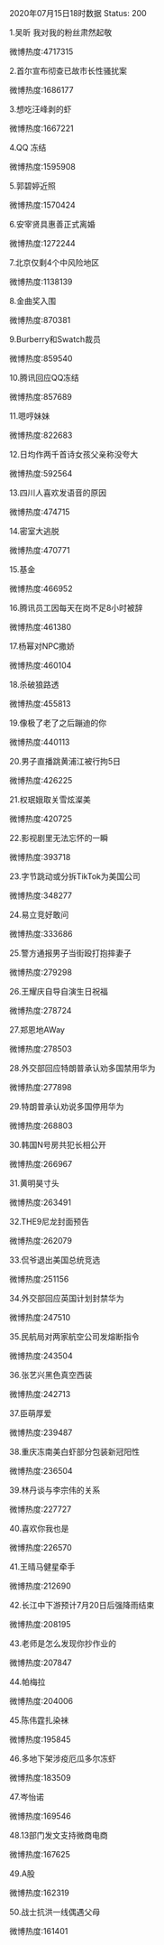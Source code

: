 2020年07月15日18时数据
Status: 200

1.吴昕 我对我的粉丝肃然起敬

微博热度:4717315

2.首尔宣布彻查已故市长性骚扰案

微博热度:1686177

3.想吃汪峰剥的虾

微博热度:1667221

4.QQ 冻结

微博热度:1595908

5.郭碧婷近照

微博热度:1570424

6.安宰贤具惠善正式离婚

微博热度:1272244

7.北京仅剩4个中风险地区

微博热度:1138139

8.金曲奖入围

微博热度:870381

9.Burberry和Swatch裁员

微博热度:859540

10.腾讯回应QQ冻结

微博热度:857689

11.嗯哼妹妹

微博热度:822683

12.日均作两千首诗女孩父亲称没夸大

微博热度:592564

13.四川人喜欢发语音的原因

微博热度:474715

14.密室大逃脱

微博热度:470771

15.基金

微博热度:466952

16.腾讯员工因每天在岗不足8小时被辞

微博热度:461380

17.杨幂对NPC撒娇

微博热度:460104

18.杀破狼路透

微博热度:455813

19.像极了老了之后蹦迪的你

微博热度:440113

20.男子直播跳黄浦江被行拘5日

微博热度:426225

21.权珉娥取关雪炫澯美

微博热度:420725

22.影视剧里无法忘怀的一瞬

微博热度:393718

23.字节跳动或分拆TikTok为美国公司

微博热度:348277

24.易立竞好敢问

微博热度:333686

25.警方通报男子当街殴打抱摔妻子

微博热度:279298

26.王耀庆自导自演生日祝福

微博热度:278724

27.郑恩地AWay

微博热度:278503

28.外交部回应特朗普承认劝多国禁用华为

微博热度:277898

29.特朗普承认劝说多国停用华为

微博热度:268803

30.韩国N号房共犯长相公开

微博热度:266967

31.黄明昊寸头

微博热度:263491

32.THE9尼龙封面预告

微博热度:262079

33.侃爷退出美国总统竞选

微博热度:251156

34.外交部回应英国计划封禁华为

微博热度:247510

35.民航局对两家航空公司发熔断指令

微博热度:243504

36.张艺兴黑色真空西装

微博热度:242713

37.臣萌厚爱

微博热度:239487

38.重庆冻南美白虾部分包装新冠阳性

微博热度:236504

39.林丹谈与李宗伟的关系

微博热度:227727

40.喜欢你我也是

微博热度:226570

41.王晴马健星牵手

微博热度:212690

42.长江中下游预计7月20日后强降雨结束

微博热度:208195

43.老师是怎么发现你抄作业的

微博热度:207847

44.帕梅拉

微博热度:204006

45.陈伟霆扎染袜

微博热度:195845

46.多地下架涉疫厄瓜多尔冻虾

微博热度:183509

47.岑怡诺

微博热度:169546

48.13部门发文支持微商电商

微博热度:167625

49.A股

微博热度:162319

50.战士抗洪一线偶遇父母

微博热度:161401


